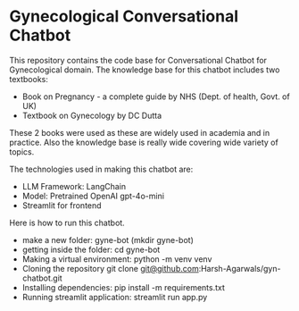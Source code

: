 # Gynecological Conversational Chatbot

This repository contains the code base for Conversational Chatbot for Gynecological domain. The knowledge base for this chatbot includes two textbooks:
- Book on Pregnancy - a complete guide by NHS (Dept. of health, Govt. of UK)
- Textbook on Gynecology by DC Dutta

These 2 books were used as these are widely used in academia and in practice. Also the knowledge base is really wide covering wide variety of topics.

The technologies used in making this chatbot are:
- LLM Framework: LangChain
- Model: Pretrained OpenAI gpt-4o-mini
- Streamlit for frontend

Here is how to run this chatbot.

- make a new folder: gyne-bot (mkdir gyne-bot)
- getting inside the folder: cd gyne-bot
- Making a virtual environment: python -m venv venv
- Cloning the repository git clone git@github.com:Harsh-Agarwals/gyn-chatbot.git
- Installing dependencies: pip install -m requirements.txt
- Running streamlit application: streamlit run app.py